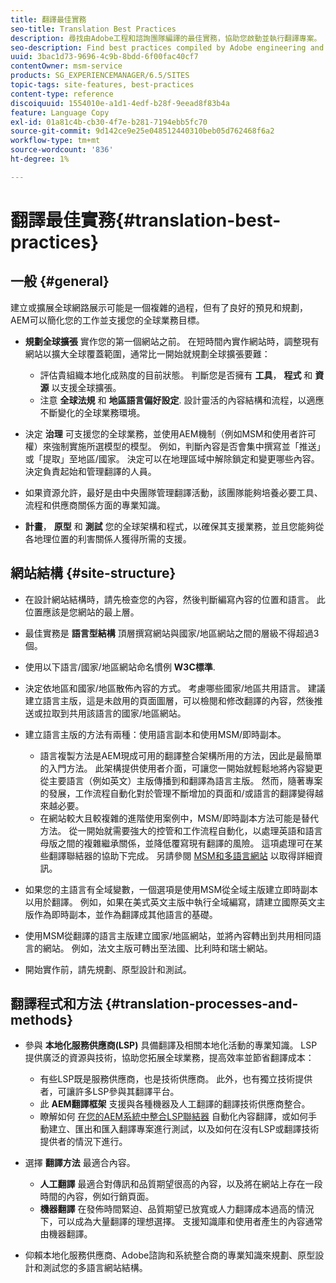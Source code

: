 ```yaml
---
title: 翻譯最佳實務
seo-title: Translation Best Practices
description: 尋找由Adobe工程和諮詢團隊編譯的最佳實務，協助您啟動並執行翻譯專案。
seo-description: Find best practices compiled by Adobe engineering and consulting teams to help you get up and running with translation projects.
uuid: 3bac1d73-9696-4c9b-8bdd-6f00fac40cf7
contentOwner: msm-service
products: SG_EXPERIENCEMANAGER/6.5/SITES
topic-tags: site-features, best-practices
content-type: reference
discoiquuid: 1554010e-a1d1-4edf-b28f-9eead8f83b4a
feature: Language Copy
exl-id: 01a81c4b-cb30-4f7e-b281-7194ebb5fc70
source-git-commit: 9d142ce9e25e048512440310beb05d762468f6a2
workflow-type: tm+mt
source-wordcount: '836'
ht-degree: 1%

---
```


# 翻譯最佳實務{#translation-best-practices}

## 一般 {#general}

建立或擴展全球網路展示可能是一個複雜的過程，但有了良好的預見和規劃，AEM可以簡化您的工作並支援您的全球業務目標。

* **規劃全球擴張** 實作您的第一個網站之前。 在短時間內實作網站時，調整現有網站以擴大全球覆蓋範圍，通常比一開始就規劃全球擴張要難：

   * 評估貴組織本地化成熟度的目前狀態。 判斷您是否擁有 **工具**， **程式** 和 **資源** 以支援全球擴張。
   * 注意 **全球法規** 和 **地區語言偏好設定**. 設計靈活的內容結構和流程，以適應不斷變化的全球業務環境。

* 決定 **治理** 可支援您的全球業務，並使用AEM機制（例如MSM和使用者許可權）來強制實施所選模型的模型。 例如，判斷內容是否會集中撰寫並「推送」或「提取」至地區/國家。 決定可以在地理區域中解除鎖定和變更哪些內容。 決定負責起始和管理翻譯的人員。
* 如果資源允許，最好是由中央團隊管理翻譯活動，該團隊能夠培養必要工具、流程和供應商關係方面的專業知識。
* **計畫**， **原型** 和 **測試** 您的全球架構和程式，以確保其支援業務，並且您能夠從各地理位置的利害關係人獲得所需的支援。

## 網站結構 {#site-structure}

* 在設計網站結構時，請先檢查您的內容，然後判斷編寫內容的位置和語言。 此位置應該是您網站的最上層。
* 最佳實務是 **語言型結構** 頂層撰寫網站與國家/地區網站之間的層級不得超過3個。
* 使用以下語言/國家/地區網站命名慣例 **W3C標準**.
* 決定依地區和國家/地區散佈內容的方式。 考慮哪些國家/地區共用語言。 建議建立語言主版，這是未啟用的頁面圖層，可以檢閱和修改翻譯的內容，然後推送或拉取到共用該語言的國家/地區網站。
* 建立語言主版的方法有兩種：使用語言副本和使用MSM/即時副本。

   * 語言複製方法是AEM現成可用的翻譯整合架構所用的方法，因此是最簡單的入門方法。 此架構提供使用者介面，可讓您一開始就輕鬆地將內容變更從主要語言（例如英文）主版傳播到和翻譯為語言主版。 然而，隨著專案的發展，工作流程自動化對於管理不斷增加的頁面和/或語言的翻譯變得越來越必要。
   * 在網站較大且較複雜的進階使用案例中，MSM/即時副本方法可能是替代方法。 從一開始就需要強大的控管和工作流程自動化，以處理英語和語言母版之間的複雜繼承關係，並降低覆寫現有翻譯的風險。 這項處理可在某些翻譯聯結器的協助下完成。 另請參閱 [MSM和多語言網站](/help/sites-administering/msm-best-practices.md#msm-and-multilingual-websites) 以取得詳細資訊。

* 如果您的主語言有全域變數，一個選項是使用MSM從全域主版建立即時副本以用於翻譯。 例如，如果在美式英文主版中執行全域編寫，請建立國際英文主版作為即時副本，並作為翻譯成其他語言的基礎。
* 使用MSM從翻譯的語言主版建立國家/地區網站，並將內容轉出到共用相同語言的網站。 例如，法文主版可轉出至法國、比利時和瑞士網站。
* 開始實作前，請先規劃、原型設計和測試。

## 翻譯程式和方法 {#translation-processes-and-methods}

* 參與 **本地化服務供應商(LSP)** 具備翻譯及相關本地化活動的專業知識。 LSP提供廣泛的資源與技術，協助您拓展全球業務，提高效率並節省翻譯成本：

   * 有些LSP既是服務供應商，也是技術供應商。 此外，也有獨立技術提供者，可讓許多LSP參與其翻譯平台。
   * 此 **AEM翻譯框架** 支援與各種機器及人工翻譯的翻譯技術供應商整合。
   * 瞭解如何 [在您的AEM系統中整合LSP聯結器](/help/sites-administering/translation.md) 自動化內容翻譯，或如何手動建立、匯出和匯入翻譯專案進行測試，以及如何在沒有LSP或翻譯技術提供者的情況下進行。

* 選擇 **翻譯方法** 最適合內容。

   * **人工翻譯** 最適合對傳訊和品質期望很高的內容，以及將在網站上存在一段時間的內容，例如行銷頁面。
   * **機器翻譯** 在發佈時間緊迫、品質期望已放寬或人力翻譯成本過高的情況下，可以成為大量翻譯的理想選擇。 支援知識庫和使用者產生的內容通常由機器翻譯。

* 仰賴本地化服務供應商、Adobe諮詢和系統整合商的專業知識來規劃、原型設計和測試您的多語言網站結構。
